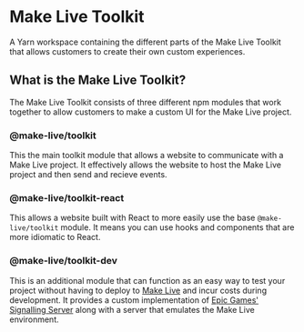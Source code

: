 # Make Live Toolkit

A Yarn workspace containing the different parts of the Make Live Toolkit that allows customers to create their own custom experiences.

## What is the Make Live Toolkit?

The Make Live Toolkit consists of three different npm modules that work together to allow customers to make a custom UI for the Make Live project.

### @make-live/toolkit

This the main toolkit module that allows a website to communicate with a Make Live project. It effectively allows the website to host the Make Live project and then send and recieve events.

### @make-live/toolkit-react

This allows a website built with React to more easily use the base `@make-live/toolkit` module. It means you can use hooks and components that are more idiomatic to React.

### @make-live/toolkit-dev

This is an additional module that can function as an easy way to test your project without having to deploy to [Make Live](https://make.live) and incur costs during development. It provides a custom implementation of [Epic Games' Signalling Server](https://github.com/EpicGames/PixelStreamingInfrastructure/tree/master/SignallingWebServer) along with a server that emulates the Make Live environment.
